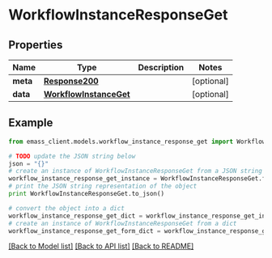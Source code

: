 # WorkflowInstanceResponseGet


## Properties
Name | Type | Description | Notes
------------ | ------------- | ------------- | -------------
**meta** | [**Response200**](Response200.md) |  | [optional] 
**data** | [**WorkflowInstanceGet**](WorkflowInstanceGet.md) |  | [optional] 

## Example

```python
from emass_client.models.workflow_instance_response_get import WorkflowInstanceResponseGet

# TODO update the JSON string below
json = "{}"
# create an instance of WorkflowInstanceResponseGet from a JSON string
workflow_instance_response_get_instance = WorkflowInstanceResponseGet.from_json(json)
# print the JSON string representation of the object
print WorkflowInstanceResponseGet.to_json()

# convert the object into a dict
workflow_instance_response_get_dict = workflow_instance_response_get_instance.to_dict()
# create an instance of WorkflowInstanceResponseGet from a dict
workflow_instance_response_get_form_dict = workflow_instance_response_get.from_dict(workflow_instance_response_get_dict)
```
[[Back to Model list]](../README.md#documentation-for-models) [[Back to API list]](../README.md#documentation-for-api-endpoints) [[Back to README]](../README.md)


